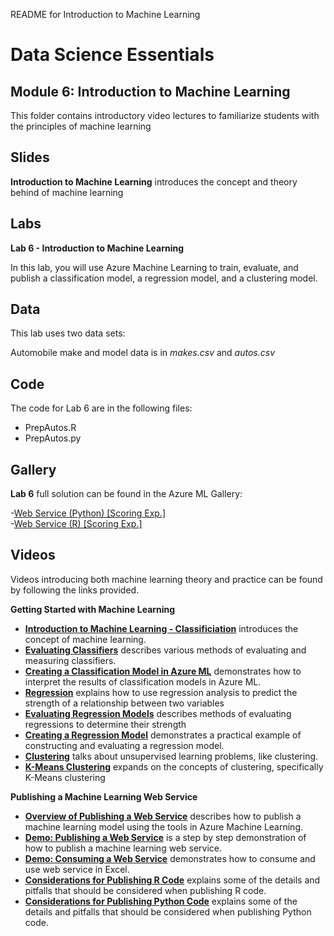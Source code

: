
README for Introduction to Machine Learning

# Data Science Essentials   
## Module 6: Introduction to Machine Learning

This folder contains introductory video lectures to familiarize students with the principles of machine learning 

## Slides  

**Introduction to Machine Learning** introduces the concept and theory behind of machine learning

## Labs

**Lab 6 - Introduction to Machine Learning** 

In this lab, you will use Azure Machine Learning to train, evaluate, and publish a classification model, a
regression model, and a clustering model.

## Data

This lab uses two data sets:

Automobile make and model data is in *makes.csv* and *autos.csv*


## Code

The code for Lab 6 are in the following files:

- PrepAutos.R
- PrepAutos.py

## Gallery

**Lab 6** full solution can be found in the Azure ML Gallery:

-[Web Service (Python) [Scoring Exp.]](http://gallery.azureml.net/Details/cb808a57e4e34a569436703b35b1994b)  
-[Web Service (R) [Scoring Exp.]](http://gallery.azureml.net/Details/a9c4eb613e4a45a4921967cf7882c89d)

## Videos  

Videos introducing both machine learning theory and practice can be found by following the links provided. 

**Getting Started with Machine Learning**

- **[Introduction to Machine Learning - Classificiation](https://youtu.be/rKffykAoJaE)** introduces the concept of machine learning.
- **[Evaluating Classifiers](https://youtu.be/HQ87RRLl8ts)** describes various methods of evaluating and measuring classifiers.
- **[Creating a Classification Model in Azure ML](https://youtu.be/pbwfWE8Qy08)** demonstrates how to interpret the results of classification models in Azure ML.
- **[Regression](https://youtu.be/rxzjJf2aD24)** explains how to use regression analysis to predict the strength of a relationship between two variables
- **[Evaluating Regression Models](https://youtu.be/HJVC7AqIGb0)** describes methods of evaluating regressions to determine their strength
- **[Creating a Regression Model](https://youtu.be/R1UE7heZ-Tc)** demonstrates a practical example of constructing and evaluating a regression model.
- **[Clustering](https://youtu.be/2FsaiaxcQ24)** talks about unsupervised learning problems, like clustering.
- **[K-Means Clustering](https://youtu.be/zuIWQ8Jv9tc)** expands on the concepts of clustering, specifically K-Means clustering

**Publishing a Machine Learning Web Service**

- **[Overview of Publishing a Web Service](https://youtu.be/FmXwI7NwJww)** describes how to publish a machine learning model using the tools in Azure Machine Learning.
- **[Demo: Publishing a Web Service](https://youtu.be/niaH0l_glhU)** is a step by step demonstration of how to publish a machine learning web service.
- **[Demo: Consuming a Web Service](https://youtu.be/lWjWnNVoWJs)** demonstrates how to consume and use web service in Excel.
- **[Considerations for Publishing R Code](https://youtu.be/7bFCTE4k8v0)** explains some of the details and pitfalls that should be considered when publishing R code.
- **[Considerations for Publishing Python Code](https://youtu.be/x8EEHGYIuB4)** explains some of the details and pitfalls that should be considered when publishing Python code.




